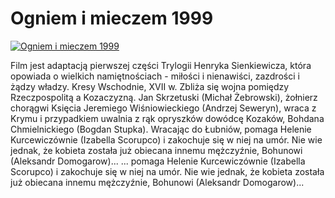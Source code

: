 Ogniem i mieczem 1999 
=============
[![Ogniem i mieczem 1999 ](http://vidos.pl/images/player.gif)](http://vidos.pl/ogniem-i-mieczem-1999)

 Film jest adaptacją pierwszej części Trylogii Henryka Sienkiewicza, która opowiada o wielkich namiętnościach - miłości i nienawiści, zazdrości i żądzy władzy. Kresy Wschodnie, XVII w. Zbliża się wojna pomiędzy Rzeczpospolitą a Kozaczyzną. Jan Skrzetuski (Michał Żebrowski), żołnierz chorągwi Księcia Jeremiego Wiśniowieckiego (Andrzej Seweryn), wraca z Krymu i przypadkiem uwalnia z rąk opryszków dowódcę Kozaków, Bohdana Chmielnickiego (Bogdan Stupka). Wracając do Łubniów, pomaga Helenie Kurcewiczównie (Izabella Scorupco) i zakochuje się w niej na umór. Nie wie jednak, że kobieta została już obiecana innemu mężczyźnie, Bohunowi (Aleksandr Domogarow)...   ... pomaga Helenie Kurcewiczównie (Izabella Scorupco) i zakochuje się w niej na umór. Nie wie jednak, że kobieta została już obiecana innemu mężczyźnie, Bohunowi (Aleksandr Domogarow)...
